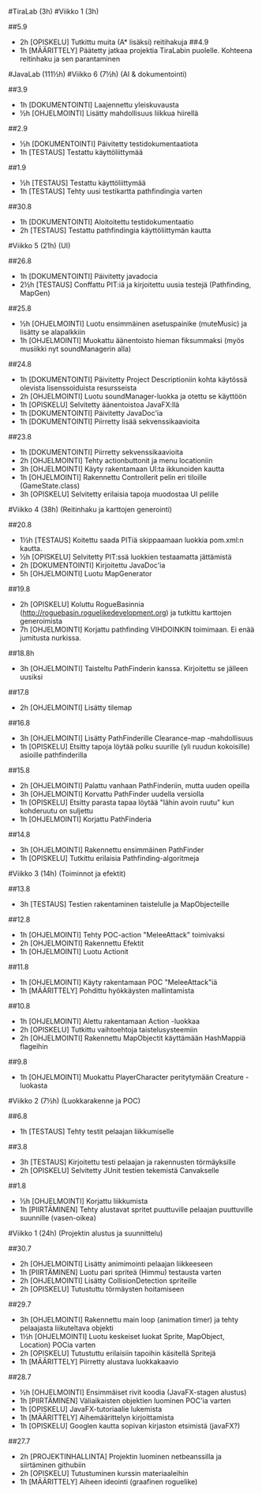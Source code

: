 #TiraLab (3h)
#Viikko 1 (3h)

##5.9
* 2h [OPISKELU] Tutkittu muita (A* lisäksi) reitihakuja
##4.9
* 1h [MÄÄRITTELY] Päätetty jatkaa projektia TiraLabin puolelle. Kohteena reitinhaku ja sen parantaminen

#JavaLab (111½h)
#Viikko 6 (7½h)
(AI & dokumentointi)

##3.9
* 1h [DOKUMENTOINTI] Laajennettu yleiskuvausta
* ½h [OHJELMOINTI] Lisätty mahdollisuus liikkua hiirellä

##2.9
* ½h [DOKUMENTOINTI] Päivitetty testidokumentaatiota
* 1h [TESTAUS] Testattu käyttöliittymää

##1.9
* ½h [TESTAUS] Testattu käyttöliittymää
* 1h [TESTAUS] Tehty uusi testikartta pathfindingia varten

##30.8
* 1h [DOKUMENTOINTI] Aloitoitettu testidokumentaatio
* 2h [TESTAUS] Testattu pathfindingia käyttöliittymän kautta

#Viikko 5 (21h)
(UI)

##26.8
* 1h [DOKUMENTOINTI] Päivitetty javadocia
* 2½h [TESTAUS] Conffattu PIT:iä ja kirjoitettu uusia testejä (Pathfinding, MapGen)

##25.8
* ½h [OHJELMOINTI] Luotu ensimmäinen asetuspainike (muteMusic) ja lisätty se alapalkkiin
* 1h [OHJELMOINTI] Muokattu äänentoisto hieman fiksummaksi (myös musiikki nyt soundManagerin alla)

##24.8
* 1h [DOKUMENTOINTI] Päivitetty Project Descriptioniin kohta käytössä olevista lisenssoiduista resursseista
* 2h [OHJELMOINTI] Luotu soundManager-luokka ja otettu se käyttöön
* 1h [OPISKELU] Selvitetty äänentoistoa JavaFX:llä
* 1h [DOKUMENTOINTI] Päivitetty JavaDoc'ia
* 1h [DOKUMENTOINTI] Piirretty lisää sekvenssikaavioita

##23.8
* 1h [DOKUMENTOINTI] Piirretty sekvenssikaavioita
* 2h [OHJELMOINTI] Tehty actionbuttonit ja menu locationiin
* 3h [OHJELMOINTI] Käyty rakentamaan UI:ta ikkunoiden kautta
* 1h [OHJELMOINTI] Rakennettu Controllerit pelin eri tiloille (GameState.class)
* 3h [OPISKELU] Selvitetty erilaisia tapoja muodostaa UI pelille

#Viikko 4 (38h)
(Reitinhaku ja karttojen generointi)

##20.8
* 1½h [TESTAUS] Koitettu saada PITiä skippaamaan luokkia pom.xml:n kautta.
* ½h [OPISKELU] Selvitetty PIT:ssä luokkien testaamatta jättämistä
* 2h [DOKUMENTOINTI] Kirjoitettu JavaDoc'ia
* 5h [OHJELMOINTI] Luotu MapGenerator

##19.8
* 2h [OPISKELU] Koluttu RogueBasinnia (http://roguebasin.roguelikedevelopment.org) ja tutkittu karttojen generoimista
* 7h [OHJELMOINTI] Korjattu pathfinding VIHDOINKIN toimimaan. Ei enää jumitusta nurkissa.

##18.8h
* 3h [OHJELMOINTI] Taisteltu PathFinderin kanssa. Kirjoitettu se jälleen uusiksi

##17.8
* 2h [OHJELMOINTI] Lisätty tilemap

##16.8
* 3h [OHJELMOINTI] Lisätty PathFinderille Clearance-map -mahdollisuus
* 1h [OPISKELU] Etsitty tapoja löytää polku suurille (yli ruudun kokoisille) asioille pathfinderilla

##15.8
* 2h [OHJELMOINTI] Palattu vanhaan PathFinderiin, mutta uuden opeilla
* 3h [OHJELMOINTI] Korvattu PathFinder uudella versiolla
* 1h [OPISKELU] Etsitty parasta tapaa löytää "lähin avoin ruutu" kun kohderuutu on suljettu
* 1h [OHJELMOINTI] Korjattu PathFinderia

##14.8
* 3h [OHJELMOINTI] Rakennettu ensimmäinen PathFinder
* 1h [OPISKELU] Tutkittu erilaisia Pathfinding-algoritmeja

#Viikko 3 (14h)
(Toiminnot ja efektit)

##13.8
* 3h [TESTAUS] Testien rakentaminen taistelulle ja MapObjecteille

##12.8
* 1h [OHJELMOINTI] Tehty POC-action "MeleeAttack" toimivaksi
* 2h [OHJELMOINTI] Rakennettu Efektit
* 1h [OHJELMOINTI] Luotu Actionit

##11.8
* 1h [OHJELMOINTI] Käyty rakentamaan POC "MeleeAttack"iä
* 1h [MÄÄRITTELY] Pohdittu hyökkäysten mallintamista

##10.8
* 1h [OHJELMOINTI] Alettu rakentamaan Action -luokkaa
* 2h [OPISKELU] Tutkittu vaihtoehtoja taistelusysteemiin
* 2h [OHJELMOINTI] Rakennettu MapObjectit käyttämään HashMappiä flageihin

##9.8
* 1h [OHJELMOINTI] Muokattu PlayerCharacter peritytymään Creature -luokasta

#Viikko 2 (7½h)
(Luokkarakenne ja POC)

##6.8
* 1h [TESTAUS] Tehty testit pelaajan liikkumiselle

##3.8
* 3h [TESTAUS] Kirjoitettu testi pelaajan ja rakennusten törmäyksille
* 2h [OPISKELU] Selvitetty JUnit testien tekemistä Canvakselle

##1.8
* ½h [OHJELMOINTI] Korjattu liikkumista
* 1h [PIIRTÄMINEN] Tehty alustavat spritet puuttuville pelaajan puuttuville suunnille (vasen-oikea)

#Viikko 1 (24h)
(Projektin alustus ja suunnittelu)

##30.7
* 2h [OHJELMOINTI] Lisätty animimointi pelaajan liikkeeseen
* 1h [PIIRTÄMINEN] Luotu pari spriteä (Himmu) testausta varten
* 2h [OHJELMOINTI] Lisätty CollisionDetection spriteille
* 2h [OPISKELU] Tutustuttu törmäysten hoitamiseen

##29.7
* 3h [OHJELMOINTI] Rakennettu main loop (animation timer) ja tehty pelaajasta liikuteltava objekti
* 1½h [OHJELMOINTI] Luotu keskeiset luokat Sprite, MapObject, Location) POCia varten
* 2h [OPISKELU] Tutustuttu erilaisiin tapoihin käsitellä Spritejä
* 1h [MÄÄRITTELY] Piirretty alustava luokkakaavio

##28.7
* ½h [OHJELMOINTI] Ensimmäiset rivit koodia (JavaFX-stagen alustus)
* 1h [PIIRTÄMINEN] Väliaikaisten objektien luominen POC'ia varten
* 1h [OPISKELU] JavaFX-tutoriaalie lukemista
* 1h [MÄÄRITTELY] Aihemäärittelyn kirjoittamista
* 1h [OPISKELU] Googlen kautta sopivan kirjaston etsimistä (javaFX?)

##27.7
* 2h [PROJEKTINHALLINTA] Projektin luominen netbeanssilla ja siirtäminen githubiin
* 2h [OPISKELU] Tutustuminen kurssin materiaaleihin
* 1h [MÄÄRITTELY] Aiheen ideointi (graafinen roguelike)
